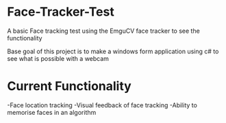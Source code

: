 # Face-Tracker-Test
A basic Face tracking test using the EmguCV face tracker to see the functionality

Base goal of this project is to make a windows form application using c# to see what is possible with a webcam

# Current Functionality 
-Face location tracking
-Visual feedback of face tracking
-Ability to memorise faces in an algorithm
